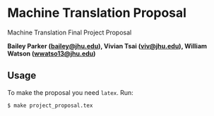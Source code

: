 # Machine Translation Proposal

Machine Translation Final Project Proposal


**Bailey Parker (bailey@jhu.edu), Vivian Tsai (viv@jhu.edu), William Watson
(wwatso13@jhu.edu)**


## Usage

To make the proposal you need `latex`. Run:

```
$ make project_proposal.tex
```
